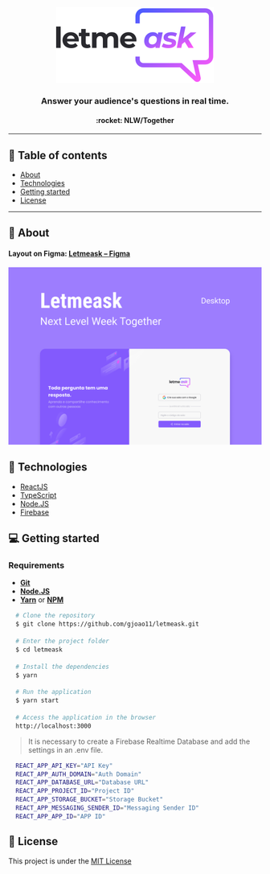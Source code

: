 <div align="center">
  <img src=".github/logo.svg">
</div>

<h3 align="center">
  Answer your audience's questions in real time.
</h3>
<h4 align="center">
  :rocket: NLW/Together
</h4>

---

## :bookmark_tabs: Table of contents

- [About](#page_facing_up-about)
- [Technologies](#test_tube-technologies)
- [Getting started](#computer-getting-started)
- [License](#memo-license)

---

## :page_facing_up: About

#### Layout on Figma: [Letmeask – Figma](https://www.figma.com/file/u0BQK8rCf2KgzcukdRRCWh/Letmeask/duplicate)

![cover](.github/Capa.png)

## :test_tube: Technologies

- [ReactJS](https://reactjs.org/)
- [TypeScript](https://www.typescriptlang.org/)
- [Node.JS](https://nodejs.org/en/)
- [Firebase](https://firebase.google.com/)

## :computer: Getting started

### Requirements

- **[Git](https://git-scm.com/)**
- **[Node.JS](https://nodejs.org/en/)**
- **[Yarn](https://yarnpkg.com/)** or **[NPM](https://www.npmjs.com/)**

```bash
  # Clone the repository
  $ git clone https://github.com/gjoao11/letmeask.git
  
  # Enter the project folder
  $ cd letmeask
  
  # Install the dependencies
  $ yarn
  
  # Run the application
  $ yarn start
  
  # Access the application in the browser
  http://localhost:3000
```

> It is necessary to create a Firebase Realtime Database and add the settings in an .env file.

```bash
  REACT_APP_API_KEY="API Key"
  REACT_APP_AUTH_DOMAIN="Auth Domain"
  REACT_APP_DATABASE_URL="Database URL"
  REACT_APP_PROJECT_ID="Project ID"
  REACT_APP_STORAGE_BUCKET="Storage Bucket"
  REACT_APP_MESSAGING_SENDER_ID="Messaging Sender ID"
  REACT_APP_APP_ID="APP ID"
```

## 	:memo: License

This project is under the [MIT License](https://github.com/gjoao11/letmeask/blob/main/LICENSE)
